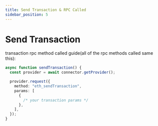 ```yaml
---
title: Send Transaction & RPC Called
sidebar_position: 5
---
```


# Send Transaction

transaction rpc method called guide(all of the rpc methods called same this):

```ts
async function sendTransaction() {
  const provider = await connector.getProvider();

  provider.request({
    method: "eth_sendTransaction",
    params: [
      {
        /* your transaction params */
      },
    ],
  });
}
```
